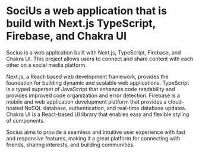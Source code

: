 # SociUs a web application that is build with Next.js TypeScript, Firebase, and Chakra UI
Socius is a web application built with Next.js, TypeScript, Firebase, and Chakra UI. This project allows users to connect and share content with each other on a social media platform.

Next.js, a React-based web development framework, provides the foundation for building dynamic and scalable web applications. TypeScript is a typed superset of JavaScript that enhances code readability and provides improved code organization and error detection. Firebase is a mobile and web application development platform that provides a cloud-hosted NoSQL database, authentication, and real-time database updates. Chakra UI is a React-based UI library that enables easy and flexible styling of components.

Socius aims to provide a seamless and intuitive user experience with fast and responsive features, making it a great platform for connecting with friends, sharing interests, and building communities.